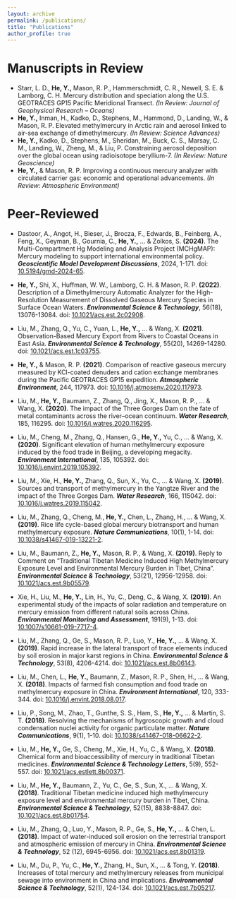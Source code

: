 ```yaml
---
layout: archive
permalink: /publications/
title: "Publications"
author_profile: true
---
```



Manuscripts in Review
======
- Starr, L. D., **He, Y.,** Mason, R. P., Hammerschmidt, C. R., Newell, S. E. & Lamborg, C. H. Mercury distribution and speciation along the U.S. GEOTRACES GP15 Pacific Meridional Transect. _(In Review: Journal of Geophysical Research – Oceans)_
- **He, Y.,** Inman, H., Kadko, D., Stephens, M., Hammond, D., Landing, W., & Mason, R. P. Elevated methylmercury in Arctic rain and aerosol linked to air-sea exchange of dimethylmercury. _(In Review: Science Advances)_
- **He, Y.,** Kadko, D., Stephens, M., Sheridan, M., Buck, C. S., Marsay, C. M., Landing, W., Zheng, M., & Liu, P. Constraining aerosol deposition over the global ocean using radioisotope beryllium-7. _(In Review: Nature Geoscience)_
- **He, Y.,** & Mason, R. P. Improving a continuous mercury analyzer with circulated carrier gas: economic and operational advancements. _(In Review: Atmospheric Environment)_

Peer-Reviewed
======
- Dastoor, A., Angot, H., Bieser, J., Brocza, F., Edwards, B., Feinberg, A., Feng, X., Geyman, B., Gournia, C., **He, Y.,** ... & Zolkos, S. **(2024)**. The Multi-Compartment Hg Modeling and Analysis Project (MCHgMAP): Mercury modeling to support international environmental policy. **_Geoscientific Model Development Discussions_**, 2024, 1-171. doi: [10.5194/gmd-2024-65](https://doi.org/10.5194/gmd-2024-65).

- **He, Y.,** Shi, X., Huffman, W. W., Lamborg, C. H. & Mason, R. P. **(2022)**. Description of a Dimethylmercury Automatic Analyzer for the High-Resolution Measurement of Dissolved Gaseous Mercury Species in Surface Ocean Waters. **_Environmental Science & Technology_**, 56(18), 13076-13084. doi: [10.1021/acs.est.2c02908](https://doi.org/10.1021/acs.est.2c02908).

- Liu, M., Zhang, Q., Yu, C., Yuan, L., **He, Y.,** ... & Wang, X. **(2021)**. Observation-Based Mercury Export from Rivers to Coastal Oceans in East Asia. **_Environmental Science & Technology_**, 55(20), 14269-14280. doi: [10.1021/acs.est.1c03755](https://doi.org/10.1021/acs.est.1c03755).

- **He, Y.,** & Mason, R. P. **(2021)**. Comparison of reactive gaseous mercury measured by KCl-coated denuders and cation exchange membranes during the Pacific GEOTRACES GP15 expedition. **_Atmospheric Environment_**, 244, 117973. doi: [10.1016/j.atmosenv.2020.117973](https://doi.org/10.1016/j.atmosenv.2020.117973).

- Liu, M., **He, Y.,** Baumann, Z., Zhang, Q., Jing, X., Mason, R. P., ... & Wang, X. **(2020)**. The impact of the Three Gorges Dam on the fate of metal contaminants across the river–ocean continuum. **_Water Research_**, 185, 116295. doi: [10.1016/j.watres.2020.116295](https://doi.org/10.1016/j.watres.2020.116295).

- Liu, M., Cheng, M., Zhang, Q., Hansen, G., **He, Y.,** Yu, C., ... & Wang, X. **(2020)**. Significant elevation of human methylmercury exposure induced by the food trade in Beijing, a developing megacity. **_Environment International_**, 135, 105392. doi: [10.1016/j.envint.2019.105392](https://doi.org/10.1016/j.envint.2019.105392).

- Liu, M., Xie, H., **He, Y.,** Zhang, Q., Sun, X., Yu, C., ... & Wang, X. **(2019)**. Sources and transport of methylmercury in the Yangtze River and the impact of the Three Gorges Dam. **_Water Research_**, 166, 115042. doi: [10.1016/j.watres.2019.115042](https://doi.org/10.1016/j.watres.2019.115042).

- Liu, M., Zhang, Q., Cheng, M., **He, Y.,** Chen, L., Zhang, H., ... & Wang, X. **(2019)**. Rice life cycle-based global mercury biotransport and human methylmercury exposure. **_Nature Communications_**, 10(1), 1-14. doi: [10.1038/s41467-019-13221-2](https://doi.org/10.1038/s41467-019-13221-2).

- Liu, M., Baumann, Z., **He, Y.,** Mason, R. P., & Wang, X. **(2019)**. Reply to Comment on “Traditional Tibetan Medicine Induced High Methylmercury Exposure Level and Environmental Mercury Burden in Tibet, China”. **_Environmental Science & Technology_**, 53(21), 12956-12958. doi: [10.1021/acs.est.9b05579](https://doi.org/10.1021/acs.est.9b05579).

- Xie, H., Liu, M., **He, Y.,** Lin, H., Yu, C., Deng, C., & Wang, X. **(2019)**. An experimental study of the impacts of solar radiation and temperature on mercury emission from different natural soils across China. **_Environmental Monitoring and Assessment_**, 191(9), 1-13. doi: [10.1007/s10661-019-7717-4](https://doi.org/10.1007/s10661-019-7717-4).

- Liu, M., Zhang, Q., Ge, S., Mason, R. P., Luo, Y., **He, Y.,** ... & Wang, X. **(2019)**. Rapid increase in the lateral transport of trace elements induced by soil erosion in major karst regions in China. **_Environmental Science & Technology_**, 53(8), 4206-4214. doi: [10.1021/acs.est.8b06143](https://doi.org/10.1021/acs.est.8b06143).

- Liu, M., Chen, L., **He, Y.,** Baumann, Z., Mason, R. P., Shen, H., ... & Wang, X. **(2018)**. Impacts of farmed fish consumption and food trade on methylmercury exposure in China. **_Environment International_**, 120, 333-344. doi: [10.1016/j.envint.2018.08.017](https://doi.org/10.1016/j.envint.2018.08.017).

- Liu, P., Song, M., Zhao, T., Gunthe, S. S., Ham, S., **He, Y.,** ... & Martin, S. T. **(2018)**. Resolving the mechanisms of hygroscopic growth and cloud condensation nuclei activity for organic particulate matter. **_Nature Communications_**, 9(1), 1-10. doi: [10.1038/s41467-018-06622-2](https://doi.org/10.1038/s41467-018-06622-2).

- Liu, M., **He, Y.,** Ge, S., Cheng, M., Xie, H., Yu, C., & Wang, X. **(2018)**. Chemical form and bioaccessibility of mercury in traditional Tibetan medicines. **_Environmental Science & Technology Letters_**, 5(9), 552-557. doi: [10.1021/acs.estlett.8b00371](https://doi.org/10.1021/acs.estlett.8b00371).

- Liu, M., **He, Y.,** Baumann, Z., Yu, C., Ge, S., Sun, X., ... & Wang, X. **(2018)**. Traditional Tibetan medicine induced high methylmercury exposure level and environmental mercury burden in Tibet, China. **_Environmental Science & Technology_**, 52(15), 8838-8847. doi: [10.1021/acs.est.8b01754](https://doi.org/10.1021/acs.est.8b01754).

- Liu, M., Zhang, Q., Luo, Y., Mason, R. P., Ge, S., **He, Y.,** ... & Chen, L. **(2018)**. Impact of water-induced soil erosion on the terrestrial transport and atmospheric emission of mercury in China. **_Environmental Science & Technology_**, 52 (12), 6945-6956. doi: [10.1021/acs.est.8b01319](https://doi.org/10.1021/acs.est.8b01319).

- Liu, M., Du, P., Yu, C., **He, Y.,** Zhang, H., Sun, X., ... & Tong, Y. **(2018)**. Increases of total mercury and methylmercury releases from municipal sewage into environment in China and implications. **_Environmental Science & Technology_**, 52(1), 124-134. doi: [10.1021/acs.est.7b05217](https://doi.org/10.1021/acs.est.7b05217).


